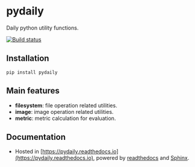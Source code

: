 pydaily
========
Daily python utility functions.

[![Build status](https://travis-ci.org/PingjunChen/pydaily.svg?master)](https://travis-ci.org/PingjunChen)

## Installation
```
pip install pydaily
```


## Main features
- **filesystem**: file operation related utilities.
- **image**: image operation related utilities.
- **metric**: metric calculation for evaluation.


## Documentation
* Hosted in [https://pydaily.readthedocs.io](https://pydaily.readthedocs.io), powered by [readthedocs](https://readthedocs.org) and
[Sphinx](http://www.sphinx-doc.org).
